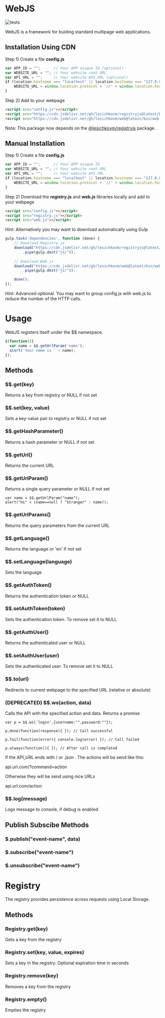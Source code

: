 # WebJS #

![tests](https://github.com/lesichkovm/web/workflows/tests/badge.svg)

WebJS is a framework for buiding standard multipage web applications.

## Installation Using CDN ##

Step 1) Create a file **config.js**

```js
var APP_ID = "";      // Your APP unique ID (optional)
var WEBSITE_URL = ""; // Your website root URL
var API_URL = "";     // Your website API URL (optional)
if (location.hostname === "localhost" || location.hostname === "127.0.0.1" || location.hostname === "") {
    WEBSITE_URL = window.location.protocol + '//' + window.location.hostname + ':' + window.location.port;
}
```

Step 2) Add to your webpage

```html
<script src="config.js"></script>
<script src="https://cdn.jsdelivr.net/gh/lesichkovm/registryjs@latest/bin/registry.js"></script>
<script src="https://cdn.jsdelivr.net/gh/lesichkovm/web@latest/bin/web.js"></script>
```

Note: This package now depends on the [@lesichkovm/registryjs](https://github.com/lesichkovm/registryjs) package.

## Manual Installation ##

Step 1) Create a file **config.js**

```js
var APP_ID = "";      // Your APP unique ID
var WEBSITE_URL = ""; // Your website root URL
var API_URL = "";     // Your website API URL
if (location.hostname === "localhost" || location.hostname === "127.0.0.1" || location.hostname === "") {
    WEBSITE_URL = window.location.protocol + '//' + window.location.hostname + ':' + window.location.port;
}
```

Step 2) Download the **registry.js** and **web.js** libraries locally and add to your webpage

```html
<script src="config.js"></script>
<script src="registry.js"></script>
<script src="web.js"></script>
```

Hint: Alternatively you may want to download automatically using Gulp

```javascript
gulp.task('dependencies', function (done) {
    // Download Registry.js
    download("https://cdn.jsdelivr.net/gh/lesichkovm/registryjs@latest/bin/registry.js")
        .pipe(gulp.dest("js/"));
        
    // Download Web.js
    download("https://cdn.jsdelivr.net/gh/lesichkovm/web@latest/bin/web.js")
        .pipe(gulp.dest("js/"));

    done();
});
```

Hint: Advanced optional. You may want to group config.js with web.js to reduce the number of the HTTP calls.


# Usage #

WebJS registers itself under the $$ namespace.

```js
$(function(){
  var name = $$.getUrlParam('name');
  alert('Your name is ' + name);
});
```

## Methods ##

### $$.get(key) ###

Returns a key from registry or NULL if not set

### $$.set(key, value) ###

Sets a key-value pair to registry or NULL if not set

### $$.getHashParameter() ###
Returns a hash parameter or NULL if not set

### $$.getUrl() ###
Returns the current URL

### $$.getUrlParam() ###
Returns a single query parameter or NULL if not set

```javscript
var name = $$.getUrlParam("name");
alert("Hi" + (name==null ? "Stranger" : name));
```

### $$.getUrlParams() ###
Returns the query parameters from the current URL

### $$.getLanguage() ###
Returns the language or 'en' if not set

### $$.setLanguage(language) ###
Sets the language

### $$.getAuthToken() ###
Returns the authentication token or NULL

### $$.setAuthToken(token) ###
Sets the authentication token. To remove set it to NULL

### $$.getAuthUser() ###
Returns the authenticated user or NULL

### $$.setAuthUser(user) ###
Sets the authenticated user. To remove set it to NULL

### $$.to(url) ###
Redirects to current webpage to the specified URL (relative or absolute)

### (DEPRECATED) $$.ws(action, data) ###
Calls the API with the specified action and data. Returns a promise

```javscript
var p = $$.ws('login',{username:"",password:""});

p.done(function(response){ }); // Call successful

p.fail(function(error){ console.log(error) }); // Call failed

p.always(function(){ }); // After call is completed
```

If the API_URL ends with / or .json . The actions will be send like this:

api.url.com/?command=action

Otherwise they will be send using nice URLs

api.url.com/action


### $$.log(message) ###
Logs message to console, if debug is enabled

## Publish Subscibe Methods ##

### $.publish("event-name", data) ###

### $.subscribe("event-name") ###

### $.unsubscribe("event-name") ###

# Registry #

The registry provides persistence across requests using Local Storage.

## Methods ##

### Registry.get(key) ###
Gets a key from the registry

### Registry.set(key, value, expires) ###
Sets a key in the registry. Optional expiration time in seconds

### Registry.remove(key) ###
Removes a key from the registry

### Registry.empty() ###
Empties the registry
